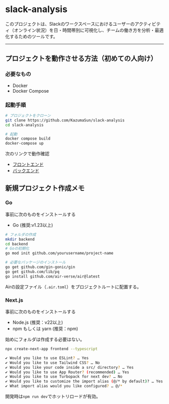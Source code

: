# slack-analysis

このプロジェクトは、Slackのワークスペースにおけるユーザーのアクティビティ（オンライン状況）を日・時間帯別に可視化し、チームの働き方を分析・最適化するためのツールです。

---

## プロジェクトを動作させる方法（初めての人向け）

### 必要なもの

- Docker
- Docker Compose

### 起動手順

```bash
# プロジェクトをクローン
git clone https://github.com/KazumaSun/slack-analysis
cd slack-analysis

# 起動
docker compose build
docker-compose up
```

次のリンクで動作確認
- [フロントエンド](http://localhost:3000)
- [バックエンド](http://localhost:8080/ping)

## 新規プロジェクト作成メモ

### Go
事前に次のものをインストールする
- Go (推奨:v1.23以上)

```bash
# フォルダの作成
mkdir backend
cd backend
# Goの初期化
go mod init github.com/yourusername/project-name

# 必要なパッケージのインストール
go get github.com/gin-gonic/gin
go get github.com/lib/pq
go install github.com/air-verse/air@latest
```
Airの設定ファイル（`.air.toml`）をプロジェクトルートに配置する。

### Next.js

事前に次のものをインストールする
- Node.js (推奨：v22以上)
- npm もしくは yarn (推奨：npm)

始めにフォルダは作成する必要はない。

```bash
npx create-next-app frontend --typescript

✔ Would you like to use ESLint? … Yes
✔ Would you like to use Tailwind CSS? … No
✔ Would you like your code inside a src/ directory? … Yes
✔ Would you like to use App Router? (recommended) … Yes
✔ Would you like to use Turbopack for next dev? … No
✔ Would you like to customize the import alias (@/* by default)? … Yes
✔ What import alias would you like configured? … @/*
```

開発時は`npm run dev`でホットリロードが有効。
